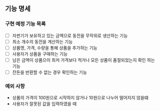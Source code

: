 ## 기능 명세
### 구현 예정 기능 목록
- [ ] 자판기가 보유하고 있는 금액으로 동전을 무작위로 생산하는 기능
- [ ] 최소 개수의 동전을 계산하는 기능
- [ ] 상품명, 가격, 수량을 통해 상품을 추가하는 기능
- [ ] 사용자가 상품을 구매하는 기능
- [ ] 남은 금액이 상품으이 최저 가격보다 적거나 모든 상품이 품절되었는지 확인 하는 기능
- [ ] 잔돈을 반환할 수 없는 경우 확인하는 기능

### 예외 사항
- 상품의 가격이 100원으로 시작하지 않거나 10원으로 나누어 떨어지지 않을떄
- 사용자가 잘못된 값을 입력하였을 때